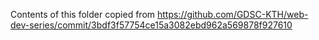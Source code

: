 Contents of this folder copied from https://github.com/GDSC-KTH/web-dev-series/commit/3bdf3f57754ce15a3082ebd962a569878f927610
